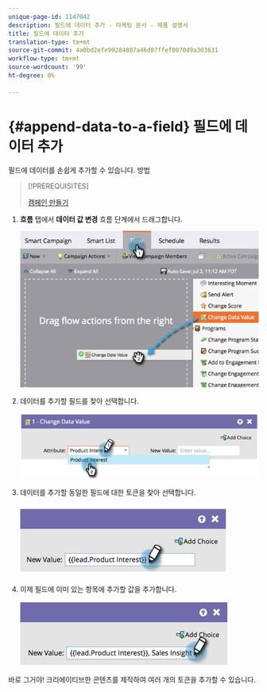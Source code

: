 ```yaml
---
unique-page-id: 1147042
description: 필드에 데이터 추가 - 마케팅 문서 - 제품 설명서
title: 필드에 데이터 추가
translation-type: tm+mt
source-git-commit: 4a0bd2efe99284807a46d07ffef0070d9a303631
workflow-type: tm+mt
source-wordcount: '99'
ht-degree: 0%

---
```



# {#append-data-to-a-field} 필드에 데이터 추가

필드에 데이터를 손쉽게 추가할 수 있습니다. 방법

>[!PREREQUISITES]
>
>[캠페인 만들기](/help/marketo/product-docs/core-marketo-concepts/smart-campaigns/creating-a-smart-campaign/create-a-new-smart-campaign.md)

1. **흐름** 탭에서 **데이터 값 변경** 흐름 단계에서 드래그합니다.

   ![](assets/image2014-9-22-16-3a5-3a1.png)

1. 데이터를 추가할 필드를 찾아 선택합니다.

   ![](assets/image2014-9-22-16-3a5-3a5.png)

1. 데이터를 추가할 동일한 필드에 대한 토큰을 찾아 선택합니다.

   ![](assets/image2014-9-22-16-3a5-3a9.png)

1. 이제 필드에 이미 있는 항목에 추가할 값을 추가합니다.

   ![](assets/image2014-9-22-16-3a5-3a12.png)

바로 그거야! 크리에이티브한 콘텐츠를 제작하여 여러 개의 토큰을 추가할 수 있습니다.
